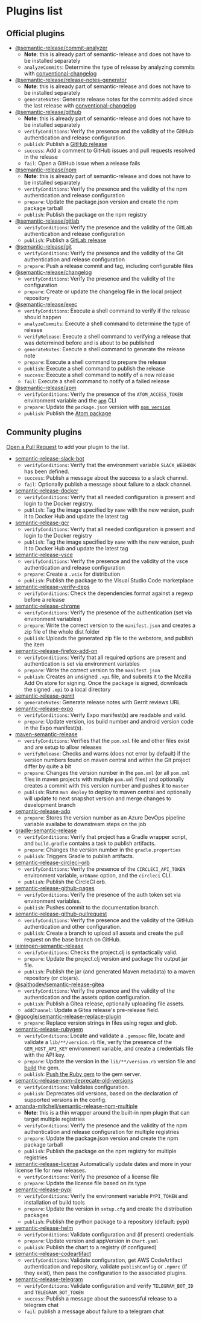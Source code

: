 # Plugins list

## Official plugins
- [@semantic-release/commit-analyzer](https://github.com/semantic-release/commit-analyzer)
  - **Note**: this is already part of semantic-release and does not have to be installed separately
  - `analyzeCommits`: Determine the type of release by analyzing commits with [conventional-changelog](https://github.com/conventional-changelog/conventional-changelog)
- [@semantic-release/release-notes-generator](https://github.com/semantic-release/release-notes-generator)
  - **Note**: this is already part of semantic-release and does not have to be installed separately
  - `generateNotes`: Generate release notes for the commits added since the last release with [conventional-changelog](https://github.com/conventional-changelog/conventional-changelog)
- [@semantic-release/github](https://github.com/semantic-release/github)
  - **Note**: this is already part of semantic-release and does not have to be installed separately
  - `verifyConditions`: Verify the presence and the validity of the GitHub authentication and release configuration
  - `publish`: Publish a [GitHub release](https://help.github.com/articles/about-releases)
  - `success`: Add a comment to GitHub issues and pull requests resolved in the release
  - `fail`: Open a GitHub issue when a release fails
- [@semantic-release/npm](https://github.com/semantic-release/npm)
  - **Note**: this is already part of semantic-release and does not have to be installed separately
  - `verifyConditions`: Verify the presence and the validity of the npm authentication and release configuration
  - `prepare`: Update the package.json version and create the npm package tarball
  - `publish`: Publish the package on the npm registry
- [@semantic-release/gitlab](https://github.com/semantic-release/gitlab)
  - `verifyConditions`: Verify the presence and the validity of the GitLab authentication and release configuration
  - `publish`: Publish a [GitLab release](https://docs.gitlab.com/ee/user/project/releases/)
- [@semantic-release/git](https://github.com/semantic-release/git)
  - `verifyConditions`: Verify the presence and the validity of the Git authentication and release configuration
  - `prepare`: Push a release commit and tag, including configurable files
- [@semantic-release/changelog](https://github.com/semantic-release/changelog)
  - `verifyConditions`: Verify the presence and the validity of the configuration
  - `prepare`: Create or update the changelog file in the local project repository
- [@semantic-release/exec](https://github.com/semantic-release/exec)
  - `verifyConditions`: Execute a shell command to verify if the release should happen
  - `analyzeCommits`: Execute a shell command to determine the type of release
  - `verifyRelease`: Execute a shell command to verifying a release that was determined before and is about to be published
  - `generateNotes`: Execute a shell command to generate the release note
  - `prepare`: Execute a shell command to prepare the release
  - `publish`: Execute a shell command to publish the release
  - `success`: Execute a shell command to notify of a new release
  - `fail`: Execute a shell command to notify of a failed release
- [@semantic-release/apm](https://github.com/semantic-release/apm)
  - `verifyConditions`: Verify the presence of the `ATOM_ACCESS_TOKEN` environment variable and the [`apm`](https://github.com/atom/apm) CLI
  - `prepare`: Update the `package.json` version with [`npm version`](https://docs.npmjs.com/cli/version)
  - `publish`: Publish the [Atom package](https://flight-manual.atom.io/hacking-atom/sections/publishing)

## Community plugins

[Open a Pull Request](https://github.com/semantic-release/semantic-release/blob/master/CONTRIBUTING.md#submitting-a-pull-request) to add your plugin to the list.

- [semantic-release-slack-bot](https://github.com/juliuscc/semantic-release-slack-bot)
  - `verifyConditions`: Verify that the environment variable `SLACK_WEBHOOK` has been defined.
  - `success`: Publish a message about the success to a slack channel.
  - `fail`: Optionally publish a message about failure to a slack channel.
- [semantic-release-docker](https://github.com/felixfbecker/semantic-release-docker)
  - `verifyConditions`: Verify that all needed configuration is present and login to the Docker registry.
  - `publish`: Tag the image specified by `name` with the new version, push it to Docker Hub and update the latest tag
- [semantic-release-gcr](https://github.com/carlos-cubas/semantic-release-gcr)
  - `verifyConditions`: Verify that all needed configuration is present and login to the Docker registry
  - `publish`: Tag the image specified by `name` with the new version, push it to Docker Hub and update the latest tag
- [semantic-release-vsce](https://github.com/raix/semantic-release-vsce)
  - `verifyConditions`: Verify the presence and the validity of the vsce authentication and release configuration
  - `prepare`: Create a `.vsix` for distribution
  - `publish`: Publish the package to the Visual Studio Code marketplace
- [semantic-release-verify-deps](https://github.com/piercus/semantic-release-verify-deps)
  - `verifyConditions`: Check the dependencies format against a regexp before a release
- [semantic-release-chrome](https://github.com/GabrielDuarteM/semantic-release-chrome)
  - `verifyConditions`: Verify the presence of the authentication (set via environment variables)
  - `prepare`: Write the correct version to the `manifest.json` and creates a zip file of the whole dist folder
  - `publish`: Uploads the generated zip file to the webstore, and publish the item
- [semantic-release-firefox-add-on](https://github.com/tophat/semantic-release-firefox-add-on)
  - `verifyConditions`: Verify that all required options are present and authentication is set via environment variables
  - `prepare`: Write the correct version to the `manifest.json`
  - `publish`: Creates an unsigned `.xpi` file, and submits it to the Mozilla Add On store for signing. Once the package is signed, downloads the signed `.xpi` to a local directory
- [semantic-release-gerrit](https://github.com/pascalMN/semantic-release-gerrit)
  - `generateNotes`: Generate release notes with Gerrit reviews URL
- [semantic-release-expo](https://github.com/bycedric/semantic-release-expo)
  - `verifyConditions`: Verify Expo manifest(s) are readable and valid.
  - `prepare`: Update version, ios build number and android version code in the Expo manifest(s).
- [maven-semantic-release](https://github.com/conveyal/maven-semantic-release)
  - `verifyConditions`: Verifies that the `pom.xml` file and other files exist and are setup to allow releases
  - `verifyRelease`: Checks and warns (does not error by default) if the version numbers found on maven central and within the Git project differ by quite a bit
  - `prepare`: Changes the version number in the `pom.xml` (or all `pom.xml` files in maven projects with multiple `pom.xml` files) and optionally creates a commit with this version number and pushes it to `master`
  - `publish`: Runs `mvn deploy` to deploy to maven central and optionally will update to next snapshot version and merge changes to development branch
- [semantic-release-ado](https://github.com/lluchmk/semantic-release-ado)
  - `prepare`: Stores the version number as an Azure DevOps pipeline variable availabe to downstream steps on the job
- [gradle-semantic-release](https://github.com/KengoTODA/gradle-semantic-release-plugin)
  - `verifyConditions`: Verify that project has a Gradle wrapper script, and `build.gradle` contains a task to publish artifacts.
  - `prepare`: Changes the version number in the `gradle.properties`
  - `publish`: Triggers Gradle to publish artifacts.
- [semantic-release-circleci-orb](https://github.com/matt-oakes/semantic-release-circleci-orb)
  - `verifyConditions`: Verify the presence of the `CIRCLECI_API_TOKEN` environment variable, `orbName` option, and the `circleci` CLI.
  - `publish`: Publish the CircleCI orb.
- [semantic-release-github-pages](https://github.com/qiwi/semantic-release-gh-pages-plugin)
  - `verifyConditions`: Verify the presence of the auth token set via environment variables.
  - `publish`: Pushes commit to the documentation branch.
- [semantic-release-github-pullrequest](https://github.com/asbiin/semantic-release-github-pullrequest)
  - `verifyConditions`: Verify the presence and the validity of the GitHub authentication and other configuration.
  - `publish`: Create a branch to upload all assets and create the pull request on the base branch on GitHub.
- [leiningen-semantic-release](https://github.com/NoxHarmonium/leiningen-semantic-release)
  - `verifyConditions`: Checks the project.clj is syntactically valid.
  - `prepare`: Update the project.clj version and package the output jar file.
  - `publish`: Publish the jar (and generated Maven metadata) to a maven repository (or clojars).
- [@saithodev/semantic-release-gitea](https://github.com/saitho/semantic-release-gitea)
  - `verifyConditions`: Verify the presence and the validity of the authentication and the assets option configuration.
  - `publish`: Publish a Gitea release, optionally uploading file assets.
  - `addChannel`: Update a Gitea release's pre-release field.
- [@google/semantic-release-replace-plugin](https://github.com/google/semantic-release-replace-plugin)
  - `prepare`: Replace version strings in files using regex and glob.
- [semantic-release-rubygem](https://github.com/Gusto/semantic-release-rubygem)
  - `verifyConditions`: Locate and validate a `.gemspec` file, locate and validate a `lib/**/version.rb` file, verify the presence of the `GEM_HOST_API_KEY` environment variable, and create a credentials file with the API key.
  - `prepare`: Update the version in the `lib/**/version.rb` version file and [build](https://guides.rubygems.org/command-reference/#gem-build) the gem.
  - `publish`: [Push the Ruby gem](https://guides.rubygems.org/command-reference/#gem-push) to the gem server. 
- [semantic-release-npm-deprecate-old-versions](https://github.com/ghusse/semantic-release-npm-deprecate-old-versions)
  - `verifyConditions`: Validates configuration.
  - `publish`: Deprecates old versions, based on the declaration of supported versions in the config. 
- [amanda-mitchell/semantic-release-npm-multiple](https://github.com/amanda-mitchell/semantic-release-npm-multiple)
  - **Note**: this is a thin wrapper around the built-in npm plugin that can target multiple registries
  - `verifyConditions`: Verify the presence and the validity of the npm authentication and release configuration for multiple registries
  - `prepare`: Update the package.json version and create the npm package tarball
  - `publish`: Publish the package on the npm registry for multiple registries
- [semantic-release-license](https://github.com/cbhq/semantic-release-license) Automatically update dates and more in your license file for new releases.
  - `verifyConditions`: Verify the presence of a license file
  - `prepare`: Update the license file based on its type
- [semantic-release-pypi](https://github.com/abichinger/semantic-release-pypi)
  - `verifyConditions`: Verify the environment variable ```PYPI_TOKEN``` and installation of build tools
  - `prepare`: Update the version in ```setup.cfg``` and create the distribution packages
  - `publish`: Publish the python package to a repository (default: pypi)
- [semantic-release-helm](https://github.com/m1pl/semantic-release-helm)
  - `verifyConditions`: Validate configuration and (if present) credentials
  - `prepare`: Update version and appVersion in ```Chart.yaml```
  - `publish`: Publish the chart to a registry (if configured)
- [semantic-release-codeartifact](https://github.com/ryansonshine/semantic-release-codeartifact)
  - `verifyConditions`: Validate configuration, get AWS CodeArtifact authentication and repository, validate `publishConfig` or `.npmrc` (if they exist), then pass the configuration to the associated plugins.
- [semantic-release-telegram](https://github.com/pustovitDmytro/semantic-release-telegram)
  - `verifyConditions`: Validate configuration and verify ```TELEGRAM_BOT_ID``` and ```TELEGRAM_BOT_TOKEN```
  - `success`: Publish a message about the successful release to a telegram chat
  - `fail`: publish a message about failure to a telegram chat